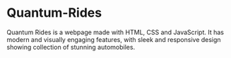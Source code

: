 # Quantum-Rides
Quantum Rides is a webpage made with HTML, CSS and JavaScript. It has modern and visually engaging features, with sleek and responsive design showing collection of stunning automobiles.
